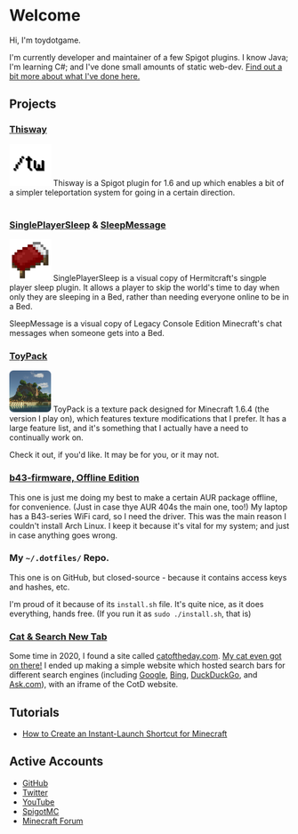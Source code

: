 # Welcome
Hi, I'm toydotgame.

I'm currently developer and maintainer of a few Spigot plugins. I know Java; I'm learning C#; and I've done small amounts of static web-dev. [Find out a bit more about what I've done here.](about.html)

## Projects
### [Thisway](https://spigotmc.org/resources/thisway.87115/)
<img src="assets/images/Thisway_Rounded.png" width="75" id="inline" /> Thisway is a Spigot plugin for 1.6 and up which enables a bit of a simpler teleportation system for going in a certain direction.
<br><br>
### [SinglePlayerSleep](https://www.spigotmc.org/resources/singleplayersleep.91195/) & [SleepMessage](https://www.spigotmc.org/resources/sleepmessage.91191/)
<img src="assets/images/Bed.png" width="75" id="inline" /> SinglePlayerSleep is a visual copy of Hermitcraft's singple player sleep plugin. It allows a player to skip the world's time to day when only they are sleeping in a Bed, rather than needing everyone online to be in a Bed.

SleepMessage is a visual copy of Legacy Console Edition Minecraft's chat messages when someone gets into a Bed.
<br>
### [ToyPack](https://github.com/toydotgame/ToyPack/)
<img src="assets/images/pack.png" width="75" id="inline" style="border-radius:10%" /> ToyPack is a texture pack designed for Minecraft 1.6.4 (the version I play on), which features texture modifications that I prefer. It has a large feature list, and it's something that I actually have a need to continually work on.

Check it out, if you'd like. It may be for you, or it may not.
<br>
### [b43-firmware, Offline Edition](https://github.com/toydotgame/b43-firmware/)
This one is just me doing my best to make a certain AUR package offline, for convenience. (Just in case thye AUR 404s the main one, too!)
My laptop has a B43-series WiFi card, so I need the driver. This was the main reason I couldn't install Arch Linux. I keep it because it's vital for my system; and just in case anything goes wrong.
<br>
### My `~/.dotfiles/` Repo.
This one is on GitHub, but closed-source - because it contains access keys and hashes, etc.

I'm proud of it because of its `install.sh` file. It's quite nice, as it does everything, hands free. (If you run it as `sudo ./install.sh`, that is)
<br>
### [Cat & Search New Tab](https://github.com/cat-of-the-day-newtab)
Some time in 2020, I found a site called [catoftheday.com](http://catoftheday.com/). [My cat even got on there!](http://catoftheday.com/archive/2020/March/18.html)
I ended up making a simple website which hosted search bars for different search engines (including [Google](https://github.com/cat-of-the-day-newtab/google/), [Bing](https://github.com/cat-of-the-day-newtab/bing/), [DuckDuckGo](https://github.com/cat-of-the-day-newtab/duckduckgo/), and [Ask.com](https://github.com/cat-of-the-day-newtab/askjeeves)), with an iframe of the CotD website.

## Tutorials
* [How to Create an Instant-Launch Shortcut for Minecraft](tutorials/instantMinecraft.html)

## Active Accounts
* [GitHub](https://github.com/toydotgame)
* [Twitter](https://github.com/toydotgame)
* [YouTube](https://www.youtube.com/channel/UCgkC2xFIPZCLEadyYZCsbWw)
* [SpigotMC](https://www.spigotmc.org/members/toydotgam.1096646/)
* [Minecraft Forum](https://www.minecraftforum.net/members/toydotgam)
